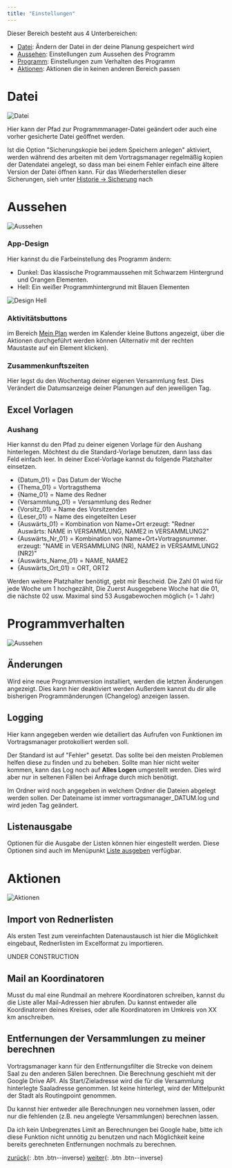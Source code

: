 ```yaml
---
title: "Einstellungen"
---
```


Dieser Bereich besteht aus 4 Unterbereichen:

* [Datei](#datei): Ändern der Datei in der deine Planung gespeichert wird
* [Aussehen](#aussehen): Einstellungen zum Aussehen des Programm
* [Programm](#programmverhalten): Einstellungen zum Verhalten des Programm
* [Aktionen](#aktionen): Aktionen die in keinen anderen Bereich passen

# Datei

![Datei](images/EinstellungenDatei.png)

Hier kann der Pfad zur Programmmanager-Datei geändert oder auch eine vorher gesicherte Datei geöffnet werden.

Ist die Option "Sicherungskopie bei jedem Speichern anlegen" aktiviert, werden während des arbeiten mit dem Vortragsmanager regelmäßig kopien der Datendatei angelegt, so dass man bei einem Fehler einfach eine ältere Version der Datei öffnen kann. 
Für das Wiederherstellen dieser Sicherungen, sieh unter [Historie -> Sicherung](HistorieSicherung.md) nach

# Aussehen

![Aussehen](images/EinstellungenAussehen.png)

### App-Design
Hier kannst du die Farbeinstellung des Programm ändern:
* Dunkel: Das klassische Programmaussehen mit Schwarzem Hintergrund und Orangen Elementen.
* Hell: Ein weißer Programmhintergrund mit Blauen Elementen

![Design Hell](images/EinstellungenAussehenHell.png)

### Aktivitätsbuttons
im Bereich [Mein Plan](MeinPlanKalender.md) werden im Kalender kleine Buttons angezeigt, über die Aktionen durchgeführt werden können (Alternativ mit der rechten Maustaste auf ein Element klicken).

### Zusammenkunftszeiten
Hier legst du den Wochentag deiner eigenen Versammlung fest. Dies Verändert die Datumsanzeige deiner Planungen auf den jeweiligen Tag.

## Excel Vorlagen

### Aushang
Hier kannst du den Pfad zu deiner eigenen Vorlage für den Aushang hinterlegen. Möchtest du die Standard-Vorlage benutzen, dann lass das Feld einfach leer.
In deiner Excel-Vorlage kannst du folgende Platzhalter einsetzen.
* \{Datum_01} = Das Datum der Woche
* \{Thema_01} = Vortragsthema
* \{Name_01} = Name des Redner
* \{Versammlung_01} = Versammlung des Redner
* \{Vorsitz_01} = Name des Vorsitzenden
* \{Leser_01} = Name des eingeteilten Leser
* \{Auswärts_01} = Kombination von Name+Ort erzeugt: "Redner Auswärts: NAME in VERSAMMLUNG, NAME2 in VERSAMMLUNG2"
* \{Auswärts_Nr_01} = Kombination von Name+Ort+Vortragsnummer. erzeugt: "NAME in VERSAMMLUNG (NR), NAME2 in VERSAMMLUNG2 (NR2)"
* \{Auswärts_Name_01} = NAME, NAME2
* \{Auswärts_Ort_01} = ORT, ORT2

Werden weitere Platzhalter benötigt, gebt mir Bescheid.
Die Zahl 01 wird für jede Woche um 1 hochgezählt, Die Zuerst Ausgegebene Woche hat die 01, die nächste 02 usw.
Maximal sind 53 Ausgabewochen möglich (= 1 Jahr)

# Programmverhalten

![Aussehen](images/EinstellungenProgramm.png)

## Änderungen

Wird eine neue Programmversion installiert, werden die letzten Änderungen angezeigt. Dies kann hier deaktiviert werden
Außerdem kannst du dir alle bisherigen Programmänderungen (Changelog) anzeigen lassen.

## Logging

Hier kann angegeben werden wie detailiert das Aufrufen von Funktionen im Vortragsmanager protokolliert werden soll.

Der Standard ist auf "Fehler" gesetzt. Das sollte bei den meisten Problemen helfen diese zu finden und zu beheben. Sollte man hier nicht weiter kommen, kann das Log noch auf **Alles Logen** umgestellt werden. Dies wird aber nur in seltenen Fällen bei Anfrage durch mich benötigt.

Im Ordner wird noch angegeben in welchem Ordner die Dateien abgelegt werden sollen. Der Dateiname ist immer vortragsmanager_DATUM.log und wird jeden Tag geändert.

## Listenausgabe

Optionen für die Ausgabe der Listen können hier eingestellt werden. 
Diese Optionen sind auch im Menüpunkt [Liste ausgeben](ListeAusgeben.md) verfügbar.

# Aktionen

![Aktionen](images/EinstellungenAktion.png)

## Import von Rednerlisten

Als ersten Test zum vereinfachten Datenaustausch ist hier die Möglichkeit eingebaut, Rednerlisten im Excelformat zu importieren.

UNDER CONSTRUCTION

## Mail an Koordinatoren

Musst du mal eine Rundmail an mehrere Koordinatoren schreiben, kannst du die Liste aller Mail-Adressen hier abrufen. 
Du kannst entweder alle Koordinatoren deines Kreises, oder alle Koordinatoren im Umkreis von XX km anschreiben.

## Entfernungen der Versammlungen zu meiner berechnen

Vortragsmanager kann für den Entfernungsfilter die Strecke von deinem Saal zu den anderen Sälen berechnen. Die Berechnung geschieht mit der Google Drive API. Als Start/Zieladresse wird die für die Versammlung hinterlegte Saaladresse genommen. Ist keine hinterlegt, wird der Mittelpunkt der Stadt als Routingpoint genommen.

Du kannst hier entweder alle Berechnungen neu vornehmen lassen, oder nur die fehlenden (z.B. neu angelegte Versammlungen) berechnen lassen.

Da ich kein Unbegrenztes Limit an Berechnungen bei Google habe, bitte ich diese Funktion nicht unnötig zu benutzen und nach Möglichkeit keine bereits gerechneten Entfernungen nochmals zu berechnen.

[zurück](VerwaltungVorlagen.md){: .btn .btn--inverse}  [weiter](Historie.md){: .btn .btn--inverse}